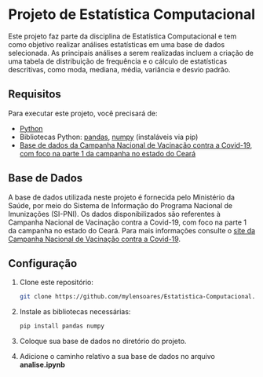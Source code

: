 # Projeto de Estatística Computacional

Este projeto faz parte da disciplina de Estatística Computacional e tem como objetivo realizar análises estatísticas em uma base de dados selecionada. As principais análises a serem realizadas incluem a criação de uma tabela de distribuição de frequência e o cálculo de estatísticas descritivas, como moda, mediana, média, variância e desvio padrão.

## Requisitos

Para executar este projeto, você precisará de:

- [Python](https://www.python.org/)
- Bibliotecas Python: [pandas](https://pandas.pydata.org/), [numpy](https://numpy.org/) (instaláveis via pip)
- [Base de dados da Campanha Nacional de Vacinação contra a Covid-19, com foco na parte 1 da campanha no estado do Ceará](https://s3.sa-east-1.amazonaws.com/ckan.saude.gov.br/SIPNI/COVID/uf/uf%3DCE/part-00000-1c1eb500-0db5-43f8-8efd-a6c39f7bb2b8.c000.csv)

## Base de Dados

A base de dados utilizada neste projeto é fornecida pelo Ministério da Saúde, por meio do Sistema de Informação do Programa Nacional de Imunizações (SI-PNI). Os dados disponibilizados são referentes à Campanha Nacional de Vacinação contra a Covid-19, com foco na parte 1 da campanha no estado do Ceará. Para mais informações consulte o [site da Campanha Nacional de Vacinação contra a Covid-19](https://dados.gov.br/dados/conjuntos-dados/covid-19-vacinacao1).


## Configuração

1. Clone este repositório:

   ```bash
   git clone https://github.com/mylensoares/Estatistica-Computacional.git
   ```

2. Instale as bibliotecas necessárias:

   ```bash
   pip install pandas numpy
   ```
3. Coloque sua base de dados no diretório do projeto.

4. Adicione o caminho relativo a sua base de dados no arquivo **analise.ipynb**
